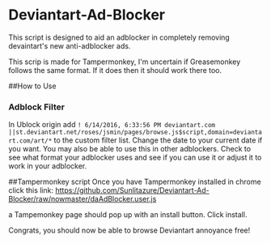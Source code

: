 # Deviantart-Ad-Blocker
This script is designed to aid an adblocker in completely removing devaintart's new anti-adblocker ads.

This scrip is made for Tampermonkey, I'm uncertain if Greasemonkey follows the same format. If it does then it should work there too.

##How to Use
### Adblock Filter
In Ublock origin add `! 6/14/2016, 6:33:56 PM deviantart.com
||st.deviantart.net/roses/jsmin/pages/browse.js$script,domain=deviantart.com/art/*` to the custom filter list. Change the date to your current date if you want. You may also be able to use this in other adblockers. Check to see what format your adblocker uses and see if you can use it or adjust it to work in your adblocker.

##Tampermonkey script
Once you have Tampermonkey installed in chrome click this link: https://github.com/Sunlitazure/Deviantart-Ad-Blocker/raw/nowmaster/daAdBlocker.user.js

a Tampemonkey page should pop up with an install button. Click install.

Congrats, you should now be able to browse Deviantart annoyance free!
